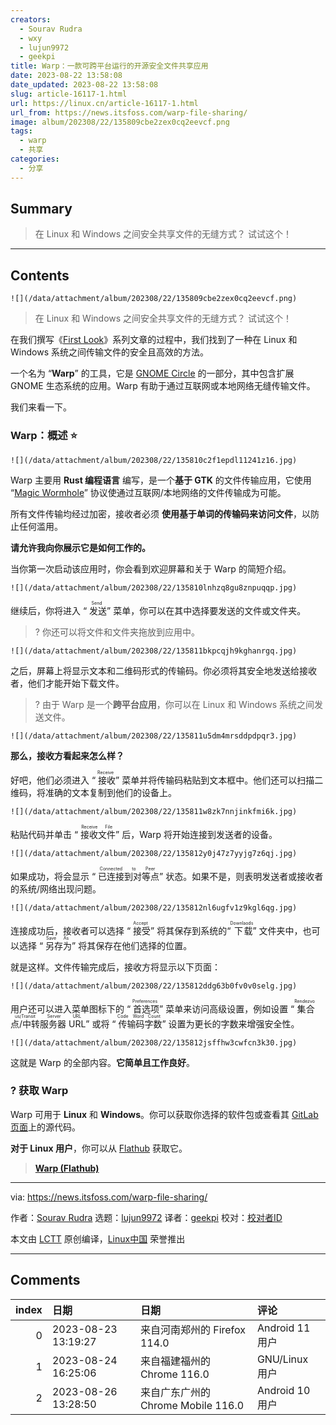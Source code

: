 ```yaml
---
creators:
  - Sourav Rudra
  - wxy
  - lujun9972
  - geekpi
title: Warp：一款可跨平台运行的开源安全文件共享应用
date: 2023-08-22 13:58:08
date_updated: 2023-08-22 13:58:08
slug: article-16117-1.html
url: https://linux.cn/article-16117-1.html
url_from: https://news.itsfoss.com/warp-file-sharing/
image: album/202308/22/135809cbe2zex0cq2eevcf.png
tags:
  - warp
  - 共享
categories:
  - 分享
---
```


## Summary

> 在 Linux 和 Windows 之间安全共享文件的无缝方式？ 试试这个！

***

<!-- more -->

## Contents

`![](/data/attachment/album/202308/22/135809cbe2zex0cq2eevcf.png)`

> 
> 在 Linux 和 Windows 之间安全共享文件的无缝方式？ 试试这个！
> 
> 
> 

在我们撰写《[First Look](https://news.itsfoss.com/tag/first-look/)》系列文章的过程中，我们找到了一种在 Linux 和 Windows 系统之间传输文件的安全且高效的方法。

一个名为 “**Warp**” 的工具，它是 [GNOME Circle](https://circle.gnome.org/) 的一部分，其中包含扩展 GNOME 生态系统的应用。Warp 有助于通过互联网或本地网络无缝传输文件。

我们来看一下。

### Warp：概述 ⭐

`![](/data/attachment/album/202308/22/135810c2f1epdl11241z16.jpg)`

Warp 主要用 **Rust 编程语言** 编写，是一个**基于 GTK** 的文件传输应用，它使用 “[Magic Wormhole](https://github.com/magic-wormhole/magic-wormhole#magic-wormhole)” 协议使通过互联网/本地网络的文件传输成为可能。

所有文件传输均经过加密，接收者必须 **使用基于单词的传输码来访问文件**，以防止任何滥用。

**请允许我向你展示它是如何工作的。**

当你第一次启动该应用时，你会看到欢迎屏幕和关于 Warp 的简短介绍。

`![](/data/attachment/album/202308/22/135810lnhzq8gu8znpuqqp.jpg)`

继续后，你将进入 “<ruby> 发送 <rt>  Send </rt></ruby>” 菜单，你可以在其中选择要发送的文件或文件夹。

> 
> ? 你还可以将文件和文件夹拖放到应用中。
> 
> 
> 

`![](/data/attachment/album/202308/22/135811bkpcqjh9kghanrgq.jpg)`

之后，屏幕上将显示文本和二维码形式的传输码。你必须将其安全地发送给接收者，他们才能开始下载文件。

> 
> ? 由于 Warp 是一个**跨平台应用**，你可以在 Linux 和 Windows 系统之间发送文件。
> 
> 
> 

`![](/data/attachment/album/202308/22/135811u5dm4mrsddpdpqr3.jpg)`

**那么，接收方看起来怎么样？**

好吧，他们必须进入 “<ruby> 接收 <rt>  Receive </rt></ruby>” 菜单并将传输码粘贴到文本框中。他们还可以扫描二维码，将准确的文本复制到他们的设备上。

`![](/data/attachment/album/202308/22/135811w8zk7nnjinkfmi6k.jpg)`

粘贴代码并单击 “<ruby> 接收文件 <rt>  Receive File </rt></ruby>” 后，Warp 将开始连接到发送者的设备。

`![](/data/attachment/album/202308/22/135812y0j47z7yyjg7z6qj.jpg)`

如果成功，将会显示 “<ruby> 已连接到对等点 <rt>  Connected to Peer </rt></ruby>” 状态。如果不是，则表明发送者或接收者的系统/网络出现问题。

`![](/data/attachment/album/202308/22/135812nl6ugfv1z9kgl6qg.jpg)`

连接成功后，接收者可以选择 “<ruby> 接受 <rt>  Accept </rt></ruby>” 将其保存到系统的“<ruby> 下载 <rt>  Downlaods </rt></ruby>” 文件夹中，也可以选择 “<ruby> 另存为 <rt>  Save As </rt></ruby>” 将其保存在他们选择的位置。

就是这样。文件传输完成后，接收方将显示以下页面：

`![](/data/attachment/album/202308/22/135812ddg63b0fv0v0selg.jpg)`

用户还可以进入菜单图标下的 “<ruby> 首选项 <rt>  Preferences </rt></ruby>” 菜单来访问高级设置，例如设置 “<ruby> 集合点/中转服务器 URL <rt>  Rendezvous/Transit Server URL </rt></ruby>” 或将 “<ruby> 传输码字数 <rt>  Code Word Count </rt></ruby>” 设置为更长的字数来增强安全性。

`![](/data/attachment/album/202308/22/135812jsffhw3cwfcn3k30.jpg)`

这就是 Warp 的全部内容。**它简单且工作良好**。

### ? 获取 Warp

Warp 可用于 **Linux** 和 **Windows**。你可以获取你选择的软件包或查看其 [GitLab 页面](https://gitlab.gnome.org/World/warp)上的源代码。

**对于 Linux 用户**，你可以从 [Flathub](https://flathub.org/apps/app.drey.Warp) 获取它。

> 
> **[Warp (Flathub)](https://flathub.org/apps/app.drey.Warp)**
> 
> 
> 

---

via: <https://news.itsfoss.com/warp-file-sharing/>

作者：[Sourav Rudra](https://news.itsfoss.com/author/sourav/) 选题：[lujun9972](https://github.com/lujun9972) 译者：[geekpi](https://github.com/geekpi) 校对：[校对者ID](https://github.com/%E6%A0%A1%E5%AF%B9%E8%80%85ID)

本文由 [LCTT](https://github.com/LCTT/TranslateProject) 原创编译，[Linux中国](https://linux.cn/) 荣誉推出

***

## Comments

|   index | 日期                | 日期                                               | 评论                                                                                     |
|--------:|:--------------------|:---------------------------------------------------|:-----------------------------------------------------------------------------------------|
|       0 | 2023-08-23 13:19:27 | 来自河南郑州的 Firefox 114.0|Android 11 用户       | 能内网穿透吗？                                                                           |
|       1 | 2023-08-24 16:25:06 | 来自福建福州的 Chrome 116.0|GNU/Linux 用户         | 需要依托每三方集合服务器，而且需要翻才能用，没找到可以私有化部署中转服务器的方法，没法用 |
|       2 | 2023-08-26 13:28:50 | 来自广东广州的 Chrome Mobile 116.0|Android 10 用户 | 可惜不支持Mac                                                                            |
